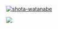 <p align="left"> <a href="https://github.com/ryo-ma/github-profile-trophy"><img src="https://github-profile-trophy.vercel.app/?username=shota-watanabe&title=MultiLanguage,Commits,PullRequest&margin-w=5&margin-h=5&no-frame=true" alt="shota-watanabe" /></a> </p>

[![](http://github-profile-summary-cards.vercel.app/api/cards/repos-per-language?username=shota-watanabe&theme=github)](https://github.com/vn7n24fzkq/github-profile-summary-cards)
